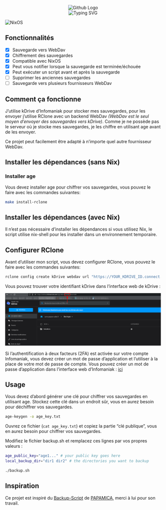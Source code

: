 <p align="center">
    <img src="https://avatars.githubusercontent.com/u/82603435?v=4" width="140px" alt="Github Logo"/>
    <br>
    <img src="http://readme-typing-svg.herokuapp.com/?font=Fira+Code&pause=1000&center=true&width=435&lines=Backup+to+webdav;Encrypt+Backups" alt="Typing SVG" />
</p>

![NixOS](https://img.shields.io/badge/NixOS-48B9C7?style=for-the-badge&logo=NixOS&logoColor=white)

## Fonctionnalités

- [x] Sauvegarde vers WebDav
- [x] Chiffrement des sauvegardes
- [x] Compatible avec NixOS
- [x] Peut vous notifier lorsque la sauvegarde est terminée/échouée
- [x] Peut exécuter un script avant et après la sauvegarde
- [ ] Supprimer les anciennes sauvegardes
- [ ] Sauvegarde vers plusieurs fournisseurs WebDav

## Comment ça fonctionne

J’utilise kDrive d’Infomaniak pour stocker mes sauvegardes, pour les envoyer j’utilise RClone avec un backend WebDav *(WebDav est le seul moyen d’envoyer des sauvegardes vers kDrive)*. Comme je ne possède pas le serveur où je stocke mes sauvegardes, je les chiffre en utilisant age avant de les envoyer.

Ce projet peut facilement être adapté à n’importe quel autre fournisseur WebDav.

## Installer les dépendances (sans Nix)
### Installer age

Vous devez installer age pour chiffrer vos sauvegardes, vous pouvez le faire avec les commandes suivantes:

```bash
make install-rclone
```

## Installer les dépendances (avec Nix)

Il n’est pas nécessaire d’installer les dépendances si vous utilisez Nix, le script utilise nix-shell pour les installer dans un environnement temporaire.

## Configurer RClone

Avant d’utiliser mon script, vous devez configurer RClone, vous pouvez le faire avec les commandes suivantes:

```bash
rclone config create kDrive webdav url "https://YOUR_KDRIVE_ID.connect.kdrive.infomaniak.com" vendor other user "YOUR_INFOMANIAK_EMAIL" pass "YOUR_INFOMANIAK_PASS"
```

Vous pouvez trouver votre identifiant kDrive dans l’interface web de kDrive :

![Obtenir l'identifiant kDrive](https://github.com/QJoly/WebDAV-Age-backup/blob/main/img/get_kdrive_id.png?raw=true)

Si l’authentification à deux facteurs (2FA) est activée sur votre compte Infomaniak, vous devez créer un mot de passe d’application et l’utiliser à la place de votre mot de passe de compte. Vous pouvez créer un mot de passe d’application dans l’interface web d’Infomaniak : [ici](https://manager.infomaniak.com/v3/681270/ng/profile/user/connection-history/application-password)

## Usage

Vous devez d’abord générer une clé pour chiffrer vos sauvegardes en utilisant age. Stockez cette clé dans un endroit sûr, vous en aurez besoin pour déchiffrer vos sauvegardes.

```bash
age-keygen -o age_key.txt
```

Ouvrez ce fichier (`cat age_key.txt`) et copiez la partie “clé publique”, vous en aurez besoin pour chiffrer vos sauvegardes.

Modifiez le fichier backup.sh et remplacez ces lignes par vos propres valeurs :

```bash
age_public_key="age1..." # your public key goes here
local_backup_dir="dir1 dir2" # the directories you want to backup
```

```bash
./backup.sh
```

## Inspiration

Ce projet est inspiré du [Backup-Script](https://github.com/PAPAMICA/Backup-Script) de [PAPAMICA](https://twitter.com/PAPAMICA__), merci à lui pour son travail.
